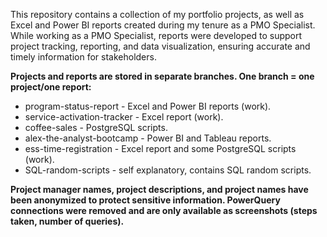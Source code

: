 This repository contains a collection of my portfolio projects, as well as Excel and Power BI reports created during my tenure as a PMO Specialist. 
While working as a PMO Specialist, reports were developed to support project tracking, reporting, and data visualization, ensuring accurate and timely information for stakeholders.


****Projects and reports are stored in separate branches. One branch = one project/one report:****
- program-status-report - Excel and Power BI reports (work).
- service-activation-tracker - Excel report (work).
- coffee-sales - PostgreSQL scripts.
- alex-the-analyst-bootcamp - Power BI and Tableau reports.
- ess-time-registration - Excel report and some PostgreSQL scripts (work).
- SQL-random-scripts - self explanatory, contains SQL random scripts.



**Project manager names, project descriptions, and project names have been anonymized to protect sensitive information. PowerQuery connections were removed and are only available as screenshots (steps taken, number of queries).**

